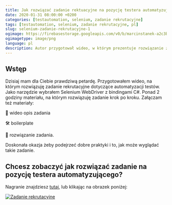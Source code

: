```yaml
---
title: Jak rozwiązać zadanie rektuacyjne na pozycję testera automatyzującego?
date: 2020-01-31 08:00:00 +0200
categories: [testautomation, selenium, zadanie rekrutacyjne]
tags: [testautomation, selenium, zadanie rekrutacyjne, pl]
slug: selenium-zadanie-rekrutacyjne-1
ogimage: https://firebasestorage.googleapis.com/v0/b/marcinstanek-a2c3b.appspot.com/o/selenium-zadanie-rekrutacyjne-1%2FScreenshot%202020-02-13%20at%2011.11.06.png?alt=media&token=c5906f21-2f4a-4a46-b825-562e5e50fb53
ogimagetype: image/png
language: pl
description: Autor przygotował wideo, w którym prezentuje rozwiązanie zadania rekrutacyjnego dotyczącego automatyzacji testów z użyciem Selenium WebDriver i C#. Wideo trwa ponad 2 godziny i zawiera opis zadania, boilerplate oraz rozwiązanie, stanowiąc cenną okazję do nauki dobrych praktyk w tej dziedzinie.
---
```


## Wstęp

Dzisiaj mam dla Ciebie prawdziwą petardę. Przygotowałem wideo, na którym rozwiązuję zadanie rekrutacyjne dotyczące automatyzacji testów. Jako narzędzie wybrałem Selenium WebDriver z bindingami C#. Ponad 2 godziny materiału, na którym rozwiązuję zadanie krok po kroku. Załączam też materiały:

🔬 wideo opis zadania

🛠 boilerplate

🧪 rozwiązanie zadania.

Doskonała okazja żeby podejrzeć dobre praktyki i to, jak może wyglądać takie zadanie.

## Chcesz zobaczyć jak rozwiązać zadanie na pozycję testera automatyzującego?

Nagranie znajdziesz [tutaj](/selenium-zadanie-rekrutacyjne), lub klikając na obrazek poniżej:

[![Zadanie rekrutacyjne](https://firebasestorage.googleapis.com/v0/b/marcinstanek-a2c3b.appspot.com/o/selenium-zadanie-rekrutacyjne-1%2FScreenshot%202020-02-13%20at%2011.11.06.png?alt=media&token=c5906f21-2f4a-4a46-b825-562e5e50fb53)](/selenium-zadanie-rekrutacyjne)